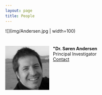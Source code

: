 ```yaml
---
layout: page
title: People
---
```

![](img/Andersen.jpg | width=100)

# <img alt="Dr. Søren Andersen" align="left" src="img/Andersen.jpg" width="140" height="140"/>
&nbsp;&nbsp;&nbsp;<b>"Dr. Søren Andersen</b><br>
&nbsp;&nbsp;&nbsp;Principal Investigator<br>
&nbsp;&nbsp;&nbsp;<a href="mailto:skandersen@abdn.ac.uk">Contact
